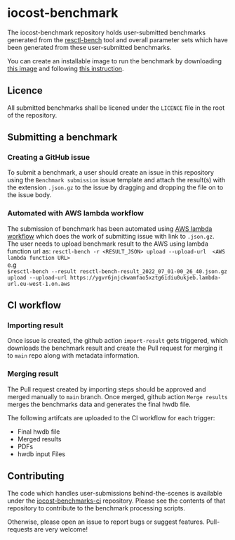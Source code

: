 # iocost-benchmark

The iocost-benchmark repository holds user-submitted benchmarks generated from
the [resctl-bench](https://github.com/facebookexperimental/resctl-demo) tool
and overall parameter sets which have been generated from these user-submitted
benchmarks.

You can create an installable image to run the benchmark by downloading
[this image](https://nightly.link/iocost-benchmark/resctl-demo-image-recipe/workflows/ci.yaml/main/resctl-demo-flasher-efiboot.zip)
and following [this instruction](https://github.com/iocost-benchmark/resctl-demo-image-recipe/blob/main/DEPLOY.md).

## Licence

All submitted benchmarks shall be licened under the `LICENCE` file in the root
of the repository.

## Submitting a benchmark

### Creating a GitHub issue

To submit a benchmark, a user should create an issue in this repository using
the `Benchmark submission` issue template and attach the result(s) with the
extension `.json.gz` to the issue by dragging and dropping the file on to the
issue body.

### Automated with AWS lambda workflow

The submission of benchmark has been automated using [AWS lambda workflow](https://github.com/facebookexperimental/resctl-demo/blob/main/resctl-bench/doc/lambda.md) which does the work of submitting issue with link to `.json.gz`.   
The user needs to upload benchmark result to the AWS using lambda function url as:
`resctl-bench -r <RESULT_JSON> upload --upload-url  <AWS lambda function URL>`  
e.g  
`$resctl-bench --result resctl-bench-result_2022_07_01-00_26_40.json.gz upload --upload-url https://ygvr6jnjckwamfao5xztg6idiu0ukjeb.lambda-url.eu-west-1.on.aws`


## CI workflow

### Importing result

Once issue is created, the github action `import-result` gets triggered, which downloads the benchmark result and create the Pull request for merging it to `main` repo along with metadata information.

### Merging result

The Pull request created by importing steps should be approved and merged manually to `main` branch. Once merged, github action `Merge results` merges the benchmarks data and generates the final hwdb file.  

The following artifcats are uploaded to the CI workflow for each trigger:
  - Final hwdb file
  - Merged results
  - PDFs
  - hwdb input Files


## Contributing

The code which handles user-submissions behind-the-scenes is available under the
[iocost-benchmarks-ci](https://github.com/iocost-benchmark/iocost-benchmarks-ci/)
repository. Please see the contents of that repository to contribute to the
benchmark processing scripts.

Otherwise, please open an issue to report bugs or suggest features.
Pull-requests are very welcome!
